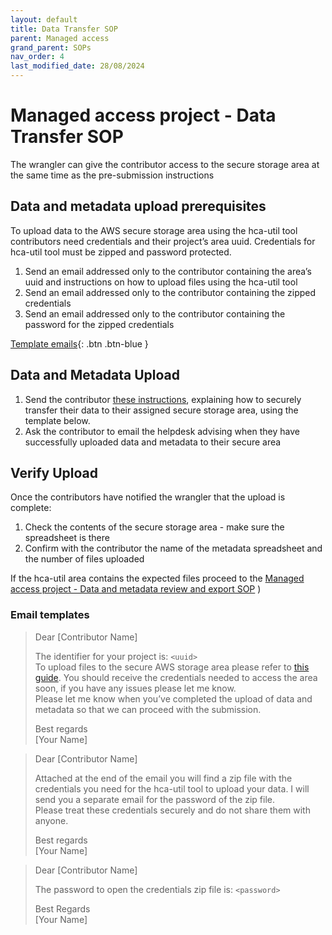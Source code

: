 ```yaml
---
layout: default
title: Data Transfer SOP
parent: Managed access
grand_parent: SOPs
nav_order: 4
last_modified_date: 28/08/2024
---
```


<script src="https://kit.fontawesome.com/fc66878563.js" crossorigin="anonymous"></script>

# Managed access project - Data Transfer SOP
The wrangler can give the contributor access to the secure storage area at the same time as the pre-submission instructions

## Data and metadata upload prerequisites
To upload data to the AWS secure storage area using the hca-util tool contributors need credentials and their project’s area uuid. Credentials for hca-util tool must be zipped and password protected. 
1. Send an email addressed only to the contributor containing the area’s uuid and instructions on how to upload files using the hca-util tool
2. Send an email addressed only to the contributor containing the zipped credentials
3. Send an email addressed only to the contributor containing the password for the zipped credentials

[Template emails](#email-templates){: .btn .btn-blue }

## Data and Metadata Upload
1. Send the contributor [these instructions](https://github.com/ebi-ait/hca-documentation/wiki/How-to-upload-data-to-an-upload-area-using-hca-util), explaining how to securely transfer their data to their assigned secure storage area, using the template below. 
2. Ask the contributor to email the helpdesk advising when they have successfully uploaded data and metadata to their secure area

## Verify Upload
Once the contributors have notified the wrangler that the upload is complete:
1. Check the contents of the secure storage area - make sure the spreadsheet is there
2. Confirm with the contributor the name of the metadata spreadsheet and the number of files uploaded

If the hca-util area contains the expected files proceed to the [Managed access project - Data and metadata review and export SOP](https://ebi-ait.github.io/hca-ebi-wrangler-central/SOPs/Managed_access/Review_and_export_SOP.html)
)


### Email templates
> Dear [Contributor Name]
>
> The identifier for your project is: `<uuid>` \
> To upload files to the secure AWS storage area please refer to [this guide](https://github.com/ebi-ait/hca-documentation/wiki/How-to-upload-data-to-an-upload-area-using-hca-util). You should receive the credentials needed to access the area soon, if you have any issues please let me know. \
> Please let me know when you’ve completed the upload of data and metadata so that we can proceed with the submission.
>
> Best regards \
> [Your Name]

 

> Dear [Contributor Name]
>
> Attached at the end of the email you will find a zip file with the credentials you need for the hca-util tool to upload your data. I will send you a separate email for the password of the zip file. \
> Please treat these credentials securely and do not share them with anyone. 
>
> Best regards \
> [Your Name]

> Dear [Contributor Name]
>
> The password to open the credentials zip file is: `<password>`
>
> Best Regards \
> [Your Name]
